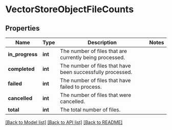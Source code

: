 # VectorStoreObjectFileCounts

## Properties
Name | Type | Description | Notes
------------ | ------------- | ------------- | -------------
**in_progress** | **int** | The number of files that are currently being processed. | 
**completed** | **int** | The number of files that have been successfully processed. | 
**failed** | **int** | The number of files that have failed to process. | 
**cancelled** | **int** | The number of files that were cancelled. | 
**total** | **int** | The total number of files. | 

[[Back to Model list]](../README.md#documentation-for-models) [[Back to API list]](../README.md#documentation-for-api-endpoints) [[Back to README]](../README.md)

